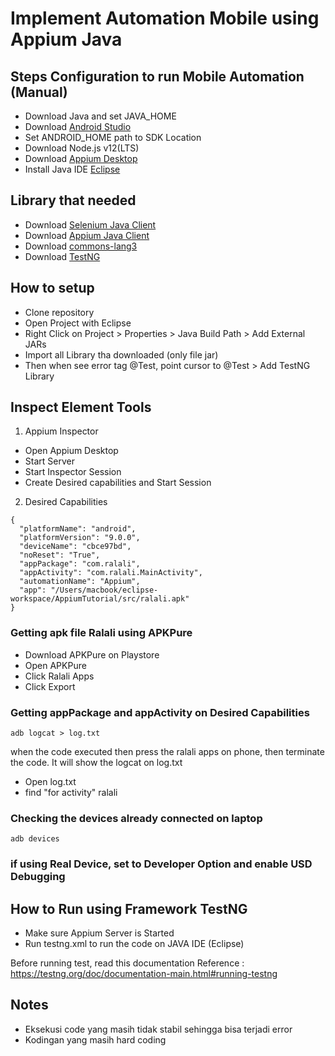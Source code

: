 # Implement Automation Mobile using Appium Java

## Steps Configuration to run Mobile Automation (Manual)
- Download Java and set JAVA_HOME
- Download [Android Studio](https://developer.android.com/studio)
- Set ANDROID_HOME path to SDK Location
- Download Node.js v12(LTS)
- Download [Appium Desktop](http://appium.io/downloads.html)
- Install Java IDE [Eclipse](https://www.eclipse.org/downloads/)

## Library that needed
- Download [Selenium Java Client](https://www.selenium.dev/downloads/)
- Download [Appium Java Client](http://appium.io/downloads.html)
- Download [commons-lang3](https://commons.apache.org/proper/commons-lang/download_lang.cgi)
- Download [TestNG](https://testng.org/doc/download.html)

## How to setup
- Clone repository
- Open Project with Eclipse
- Right Click on Project > Properties > Java Build Path > Add External JARs
- Import all Library tha downloaded (only file jar)
- Then when see error tag @Test, point cursor to @Test > Add TestNG Library

## Inspect Element Tools

1. Appium Inspector
- Open Appium Desktop
- Start Server
- Start Inspector Session
- Create Desired capabilities and Start Session

2. Desired Capabilities
```
{
  "platformName": "android",
  "platformVersion": "9.0.0",
  "deviceName": "cbce97bd",
  "noReset": "True",
  "appPackage": "com.ralali",
  "appActivity": "com.ralali.MainActivity",
  "automationName": "Appium",
  "app": "/Users/macbook/eclipse-workspace/AppiumTutorial/src/ralali.apk"
}
```

### Getting apk file Ralali using APKPure
- Download APKPure on Playstore
- Open APKPure
- Click Ralali Apps
- Click Export

### Getting appPackage and appActivity on Desired Capabilities 
```
adb logcat > log.txt
```
when the code executed then press the ralali apps on phone, then terminate the code.
It will show the logcat on log.txt
- Open log.txt
- find "for activity" ralali

### Checking the devices already connected on laptop
```
adb devices
```
### if using Real Device, set to Developer Option and enable USD Debugging


## How to Run using Framework TestNG
- Make sure Appium Server is Started
- Run testng.xml to run the code on JAVA IDE (Eclipse)

Before running test, read this documentation
Reference :
https://testng.org/doc/documentation-main.html#running-testng

## Notes
- Eksekusi code yang masih tidak stabil sehingga bisa terjadi error
- Kodingan yang masih hard coding
